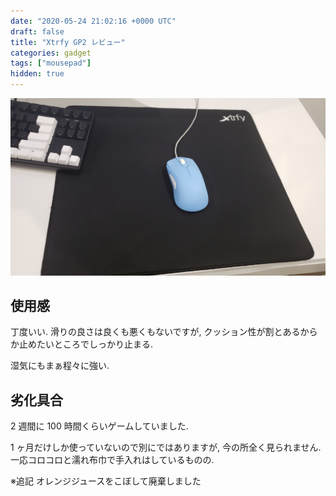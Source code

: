 ```yaml
---
date: "2020-05-24 21:02:16 +0000 UTC"
draft: false
title: "Xtrfy GP2 レビュー"
categories: gadget
tags: ["mousepad"]
hidden: true
---
```


![](20200524204432.jpg)

## 使用感

丁度いい. 滑りの良さは良くも悪くもないですが, クッション性が割とあるからか止めたいところでしっかり止まる.

湿気にもまぁ程々に強い.

## 劣化具合

2 週間に 100 時間くらいゲームしていました.

1 ヶ月だけしか使っていないので別にではありますが, 今の所全く見られません. 一応コロコロと濡れ布巾で手入れはしているものの.

※追記
オレンジジュースをこぼして廃棄しました
